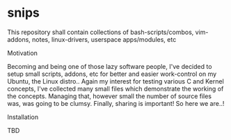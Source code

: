 # snips

This repository shall contain collections of bash-scripts/combos, vim-addons, notes, linux-drivers, userspace apps/modules, etc

Motivation

Becoming and being one of those lazy software people, I've decided to setup small scripts, addons, etc for better and easier work-control on my Ubuntu, the Linux distro.. Again my interest for testing various C and Kernel concepts, I've collected many small files which demonstrate the working of the concepts. Managing that, however small the number of source files was, was going to be clumsy. Finally, sharing is important! So here we are..!

Installation

TBD
